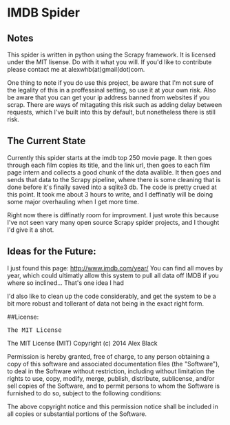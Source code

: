 IMDB Spider
===========

## Notes
This spider is written in python using the Scrapy framework. It is licensed under the MIT lisense. Do with it what you will. If you'd like to contribute please contact me at alexwhb(at)gmail(dot)com. 

One thing to note if you do use this project, be aware that I'm not sure of the legality of this in a proffessinal setting, so use it at your own risk. Also be aware that you can get your ip address banned from websites if you scrap. There are ways of mitagating this risk such as adding delay between requests, which I've built into this by default, but nonetheless there is still risk. 

## The Current State
Currently this spider starts at the imdb top 250 movie page. It then goes through each film copies its title, and the link url, then goes to each film page intern and collects a good chunk of the data avalible. It then goes and sends that data to the Scrapy pipeline, where there is some cleaning that is done before it's finally saved into a sqlite3 db. The code is pretty crued at this point. It took me about 3 hours to write, and I deffinatly will be doing some major overhauling when I get more time. 

Right now there is diffinatly room for improvment. I just wrote this because I've not seen vary many open source Scrapy spider projects, and I thought I'd give it a shot. 


## Ideas for the Future:
I just found this page: http://www.imdb.com/year/ 
You can find all moves by year, which could ultimatly allow this system to pull all data off IMDB if you where so inclined... That's one idea I had

I'd also like to clean up the code considerably, and get the system to be a bit more robust and tollerant of data not being in the exact right form. 




##License:
<pre>
The MIT License
</pre>


The MIT License (MIT)
Copyright (c) 2014 Alex Black

Permission is hereby granted, free of charge, to any person obtaining a copy of this software and associated documentation files (the "Software"), to deal in the Software without restriction, including without limitation the rights to use, copy, modify, merge, publish, distribute, sublicense, and/or sell copies of the Software, and to permit persons to whom the Software is furnished to do so, subject to the following conditions:

The above copyright notice and this permission notice shall be included in all copies or substantial portions of the Software.

